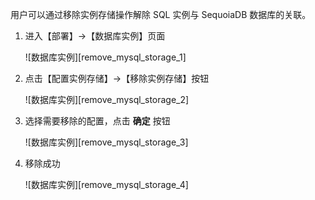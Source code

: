 用户可以通过移除实例存储操作解除 SQL 实例与 SequoiaDB 数据库的关联。

1. 进入【部署】->【数据库实例】页面

   ![数据库实例][remove_mysql_storage_1]

2. 点击【配置实例存储】->【移除实例存储】按钮

   ![数据库实例][remove_mysql_storage_2]

3. 选择需要移除的配置，点击 **确定** 按钮

   ![数据库实例][remove_mysql_storage_3]

4. 移除成功

   ![数据库实例][remove_mysql_storage_4]


[^_^]:
     本文使用的所有链接及引用
[remove_mysql_storage_1]:images/SAC/Operation/Mysql/remove_mysql_storage_1.png
[remove_mysql_storage_2]:images/SAC/Operation/Mysql/remove_mysql_storage_2.png
[remove_mysql_storage_3]:images/SAC/Operation/Mysql/remove_mysql_storage_3.png
[remove_mysql_storage_4]:images/SAC/Operation/Mysql/remove_mysql_storage_4.png